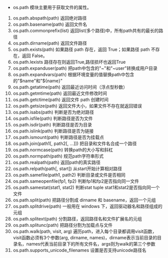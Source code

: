 - os.path 模块主要用于获取文件的属性。
1. os.path.abspath(path)	返回绝对路径
2. os.path.basename(path)	返回文件名
3. os.path.commonprefix(list)	返回list(多个路径)中，所有path共有的最长的路径
4. os.path.dirname(path)	返回文件路径
5. os.path.exists(path)	如果路径 path 存在，返回 True；如果路径 path 不存在，返回 False。
6. os.path.lexists	路径存在则返回True,路径损坏也返回True
7. os.path.expanduser(path)	把path中包含的"~"和"~user"转换成用户目录
8. os.path.expandvars(path)	根据环境变量的值替换path中包含的"$name"和"${name}"
9. os.path.getatime(path)	返回最近访问时间（浮点型秒数）
10. os.path.getmtime(path)	返回最近文件修改时间
11. os.path.getctime(path)	返回文件 path 创建时间
12. os.path.getsize(path)	返回文件大小，如果文件不存在就返回错误
13. os.path.isabs(path)	判断是否为绝对路径
14. os.path.isfile(path)	判断路径是否为文件
15. os.path.isdir(path)	判断路径是否为目录
16. os.path.islink(path)	判断路径是否为链接
17. os.path.ismount(path)	判断路径是否为挂载点
18. os.path.join(path1[, path2[, ...]])	把目录和文件名合成一个路径
19. os.path.normcase(path)	转换path的大小写和斜杠
20. os.path.normpath(path)	规范path字符串形式
21. os.path.realpath(path)	返回path的真实路径
22. os.path.relpath(path[, start])	从start开始计算相对路径
23. os.path.samefile(path1, path2)	判断目录或文件是否相同
24. os.path.sameopenfile(fp1, fp2)	判断fp1和fp2是否指向同一文件
25. os.path.samestat(stat1, stat2)	判断stat tuple stat1和stat2是否指向同一个文件
26. os.path.split(path)	把路径分割成 dirname 和 basename，返回一个元组
27. os.path.splitdrive(path)	一般用在 windows 下，返回驱动器名和路径组成的元组
28. os.path.splitext(path)	分割路径，返回路径名和文件扩展名的元组
29. os.path.splitunc(path)	把路径分割为加载点与文件
30. os.path.walk(path, visit, arg)	遍历path，进入每个目录都调用visit函数，visit函数必须有3个参数(arg, dirname, names)，dirname表示当前目录的目录名，names代表当前目录下的所有文件名，args则为walk的第三个参数
31. os.path.supports_unicode_filenames	设置是否支持unicode路径名
